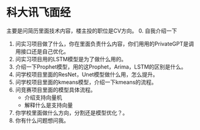 # 科大讯飞面经

主要是问简历里面技术内容，楼主投的职位是CV方向。
0. 自我介绍一下
1. 问实习项目做了什么，你在里面负责什么内容，你们用用的PrivateGPT是调用接口还是自己优化。
2. 问实习项目用的LSTM模型是为了做什么用的。
3. 介绍一下Prophet模型，用的这Prophet，Arima，LSTM的区别是什么。
4. 问学校项目里面的ResNet，Unet模型做什么用，怎么提升。
5. 问学校项目里面的kmeans模型，介绍一下kmeans的流程。
6. 问竞赛项目里面的模型具体流程。
    + 介绍支持向量机
    + 解释什么是支持向量
7. 你学校里面做什么方向，分割还是模型优化？。
8. 你有什么问题想问我。
